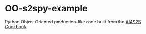 # OO-s2spy-example

Python Object Oriented production-like code built from the [AI4S2S Cookbook](https://github.com/AI4S2S/cookbook/tree/main).